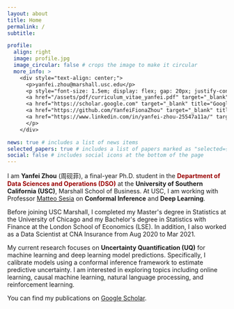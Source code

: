 ```yaml
---
layout: about
title: Home
permalink: /
subtitle:

profile:
  align: right
  image: profile.jpg
  image_circular: false # crops the image to make it circular
  more_info: >
    <div style="text-align: center;">
      <p>yanfei.zhou@marshall.usc.edu</p>
      <p style="font-size: 1.5em; display: flex; gap: 20px; justify-content: center; align-items: center;">
      <a href="/assets/pdf/curriculum_vitae_yanfei.pdf" target="_blank" title="CV" style="margin-left: -10px; margin-right: -8px; margin-top: 1px; font-size: 1.1em;">CV</a>
      <a href="https://scholar.google.com" target="_blank" title="Google Scholar" style="margin-left: -10px; margin-right: -8px;"><img src="/assets/img/Google_Scholar_logo.svg" alt="Google Scholar" style="width: 28px; height: 28px; vertical-align: text-bottom; margin-top: -2px;"></a>
      <a href="https://github.com/YanfeiFionaZhou" target="_blank" title="GitHub" style="margin-left: -6px; margin-right: -12px;"><img src="/assets/img/github-mark.png" alt="GitHub" style="width: 28px; height: 28px; vertical-align: text-bottom; margin-top: -1px;"></a>
      <a href="https://www.linkedin.com/in/yanfei-zhou-25547a11a/" target="_blank" title="LinkedIn" style="margin-left: -10px; margin-top: 2px;"><i class="fa-brands fa-linkedin" style="font-size: 1.1em;"></i></a>
      </p>
    </div>

news: true # includes a list of news items
selected_papers: true # includes a list of papers marked as "selected={true}"
social: false # includes social icons at the bottom of the page
---
```

I am **Yanfei Zhou** (周砚菲), a final-year Ph.D. student in the <span style="color:#990000;">**Department of Data Sciences and Operations (DSO)**</span> at the **University of Southern California (USC)**, Marshall School of Business. At USC, I am working with Professor [Matteo Sesia](https://msesia.github.io/) on **Conformal Inference** and **Deep Learning**.

Before joining USC Marshall, I completed my Master's degree in Statistics at the University of Chicago and my Bachelor's degree in Statistics with Finance at the London School of Economics (LSE). In addition, I also worked as a Data Scientist at CNA Insurance from Aug 2020 to Mar 2021.

My current research focuses on **Uncertainty Quantification (UQ)** for machine learning and deep learning model predictions. Specifically, I calibrate models using a conformal inference framework to estimate predictive uncertainty. I am interested in exploring topics including online learning, causal machine learning, natural language processing, and reinforcement learning.

You can find my publications on [Google Scholar](https://scholar.google.com).